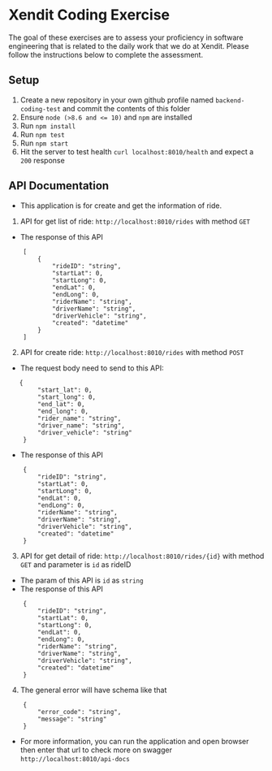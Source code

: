 # Xendit Coding Exercise

The goal of these exercises are to assess your proficiency in software engineering that is related to the daily work that we do at Xendit. Please follow the instructions below to complete the assessment.

## Setup

1. Create a new repository in your own github profile named `backend-coding-test` and commit the contents of this folder
2. Ensure `node (>8.6 and <= 10)` and `npm` are installed
3. Run `npm install`
4. Run `npm test`
5. Run `npm start`
6. Hit the server to test health `curl localhost:8010/health` and expect a `200` response

## API Documentation

- This application is for create and get the information of ride.

1. API for get list of ride: `http://localhost:8010/rides` with method `GET`

- The response of this API

```
    [
        {
            "rideID": "string",
            "startLat": 0,
            "startLong": 0,
            "endLat": 0,
            "endLong": 0,
            "riderName": "string",
            "driverName": "string",
            "driverVehicle": "string",
            "created": "datetime"
        }
    ]
```

2. API for create ride: `http://localhost:8010/rides` with method `POST`

- The request body need to send to this API:

```
   {
        "start_lat": 0,
        "start_long": 0,
        "end_lat": 0,
        "end_long": 0,
        "rider_name": "string",
        "driver_name": "string",
        "driver_vehicle": "string"
    }
```

- The response of this API

```
    {
        "rideID": "string",
        "startLat": 0,
        "startLong": 0,
        "endLat": 0,
        "endLong": 0,
        "riderName": "string",
        "driverName": "string",
        "driverVehicle": "string",
        "created": "datetime"
    }
```

3. API for get detail of ride: `http://localhost:8010/rides/{id}` with method `GET` and parameter is `id` as rideID

- The param of this API is `id` as `string`
- The response of this API

```
    {
        "rideID": "string",
        "startLat": 0,
        "startLong": 0,
        "endLat": 0,
        "endLong": 0,
        "riderName": "string",
        "driverName": "string",
        "driverVehicle": "string",
        "created": "datetime"
    }
```

4. The general error will have schema like that

```
    {
        "error_code": "string",
        "message": "string"
    }
```

- For more information, you can run the application and open browser then enter that url to check more on swagger
  `http://localhost:8010/api-docs`
